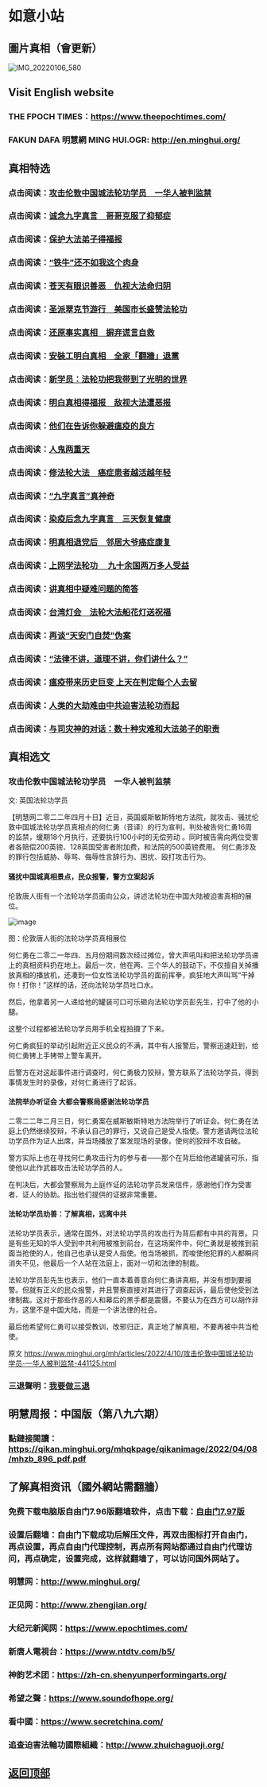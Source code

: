 # 如意小站

## 圖片真相（會更新）

![IMG_20220106_580](https://user-images.githubusercontent.com/79625284/162610707-fe6d0f0b-a565-4683-a6e8-6a5e642aba99.jpg)

## Visit English website

### THE FPOCH TIMES：https://www.theepochtimes.com/

### FAKUN DAFA 明慧網 MING HUI.OGR: http://en.minghui.org/

## 真相特选

### 点击阅读：[攻击伦敦中国城法轮功学员　一华人被判监禁](https://github.com/pinhe91/erzb/tree/main)

### 点击阅读：[诚念九字真言　哥哥克服了抑郁症](https://github.com/pinhe91/jzzyh/tree/main)

### 点击阅读：[保护大法弟子得福报](https://github.com/pinhe91/zxdzs/tree/main)

### 点击阅读：[“铁牛”还不如我这个肉身](https://github.com/pinhe91/hsfbm/tree/main)

### 点击阅读：[苍天有眼识善恶　仇视大法命归阴](https://github.com/pinhe91/chdfzeb/tree/main)

### 点击阅读：[圣派翠克节游行　美国市长盛赞法轮功](https://github.com/pinhe91/gwzcflg/tree/main)

### 点击阅读：[还原事实真相　摒弃谎言自救](https://github.com/pinhe91/phflgyz/tree/main)

### 点击阅读：[安裝工明白真相　全家「翻牆」退黨](https://github.com/pinhe91/stbpay/tree/main)

### 点击阅读：[新学员：法轮功把我带到了光明的世界](https://github.com/pinhe91/flggwgm/tree/main)

### 点击阅读：[明白真相得福报　敌视大法遭恶报](https://github.com/pinhe91/mzxdjd/tree/main)

### 点击阅读：[他们在告诉你躲避瘟疫的良方](https://github.com/pinhe91/bwylf/tree/main)

### 点击阅读：[人鬼两重天](https://github.com/pinhe91/xdfcs/tree/main)

### 点击阅读：[修法轮大法　癌症患者越活越年轻](https://github.com/pinhe91/xdfh/tree/main)

### 点击阅读：[“九字真言”真神奇](https://github.com/pinhe91/njzzyh/tree/main)

### 点击阅读：[染疫后念九字真言　三天恢复健康](https://github.com/pinhe91/rynjzzyh/tree/main)

### 点击阅读：[明真相退党后　邻居大爷癌症康复](https://github.com/pinhe91/stbpa/tree/main)

### 点击阅读：[上网学法轮功 　九十余国两万多人受益](https://github.com/pinhe91/jcxw5/tree/main)

### 点击阅读：[讲真相中疑难问题的简答](https://github.com/pinhe91/jcxw3/tree/main)

### 点击阅读：[台湾灯会　法轮大法船花灯送祝福](https://github.com/pinhe91/dfhcjsr/tree/main) 

### 点击阅读：[再谈“天安门自焚”伪案](https://github.com/pinhe91/whjm/tree/main)

### 点击阅读：[“法律不讲，道理不讲，你们讲什么？”](https://github.com/pinhe91/jlxe/tree/main)

### 点击阅读：[瘟疫带来历史巨变 上天在判定每个人去留](https://github.com/pinhe91/jcxw2/blob/main/README.md)

### 点击阅读：[人类的大劫难由中共迫害法轮功而起](https://github.com/pinhe91/jcxw4/tree/main) 

### 点击阅读：[与司灾神的对话：数十种灾难和大法弟子的职责](https://github.com/pinhe91/jcxw1/tree/main) 

## 真相选文

### 攻击伦敦中国城法轮功学员　一华人被判监禁

文: 英国法轮功学员

【明慧网二零二二年四月十日】近日，英国威斯敏斯特地方法院，就攻击、骚扰伦敦中国城法轮功学员真相点的何仁勇（音译）的行为宣判，判处被告何仁勇16周的监禁，缓期18个月执行，还要执行100小时的无偿劳动 。同时被告需向两位受害者各赔偿200英镑、128英国受害者附加费，和法院的500英镑费用。
何仁勇涉及的罪行包括威胁、辱骂、侮辱性言辞行为、困扰、殴打攻击行为。

#### 骚扰中国城真相景点，民众报警，警方立案起诉

伦敦唐人街有一个法轮功学员面向公众，讲述法轮功在中国大陆被迫害真相的展位。

![image](https://user-images.githubusercontent.com/79625284/162610572-4b6131ad-5ed4-40d8-b4fd-b0589d75d03e.png)

图：伦敦唐人街的法轮功学员真相展位

何仁勇在二零二一年四、五月份期间数次经过摊位，曾大声吼叫和把法轮功学员递上的真相资料扔在地上。最后一次，他在两、三个华人的鼓动下，不仅擅自关掉播放真相的播放机，还凑到一位女性法轮功学员的面前挥拳，疯狂地大声叫骂“干掉你！打你！”这样的话，还向法轮功学员吐口水。

然后，他拿着另一人递给他的罐装可口可乐砸向法轮功学员彭先生，打中了他的小腿。

这整个过程都被法轮功学员用手机全程拍摄了下来。

何仁勇疯狂的举动引起附近正义民众的不满，其中有人报警后，警察迅速赶到，给何仁勇铐上手铐带上警车离开。

后警方在对这起事件进行调查时，何仁勇极力狡辩，警方联系了法轮功学员，得到事情发生时的录像，对何仁勇进行了起诉。

#### 法院举办听证会 大都会警察局感谢法轮功学员

二零二二年二月三日，何仁勇案在威斯敏斯特地方法院举行了听证会。何仁勇在法庭上仍然继续狡辩，不承认自己的罪行，又说自己是受人指使。警方邀请两位法轮功学员作为证人出席，并当场播放了案发现场的录像，使何的狡辩不攻自破。

警方实际上也在寻找何仁勇攻击行为的参与者——那个在背后给他递罐装可乐，指使他以此作武器攻击法轮功学员的人。

在判决后，大都会警察局为上庭作证的法轮功学员发来信件，感谢他们作为受害者、证人的协助。指出他们提供的证据非常重要。

#### 法轮功学员劝善：了解真相，远离中共

法轮功学员表示，通常在国外，对法轮功学员的攻击行为背后都有中共的背景。只是有些无知的华人受到中共利用被推到前台，在这场案件中，何仁勇就是被推到前面当抢使的人，他自己也承认是受人指使。他当场被抓，而唆使他犯罪的人都瞬间消失不见，他最后一个人站在法庭上，面对一切和法律的制裁。

法轮功学员彭先生也表示，他们一直本着善意向何仁勇讲真相，并没有想到要报警。但就有正义的民众报警，并且警察直接对其进行了调查起诉，最后使他受到法律制裁。这对于那些作恶的人和幕后的黑手都是震慑，不要认为在西方可以胡作非为，这里不是中国大陆，而是一个讲法律的社会。

最后他希望何仁勇可以接受教训，改邪归正，真正地了解真相，不要再被中共当枪使。

原文 https://www.minghui.org/mh/articles/2022/4/10/攻击伦敦中国城法轮功学员-一华人被判监禁-441125.html

### 三退聲明：[我要做三退](https://tuidang.epochtimes.com/)

## 明慧周报：中国版（第八九六期）

### 點鏈接閱讀：https://qikan.minghui.org/mhqkpage/qikanimage/2022/04/08/mhzb_896_pdf.pdf

## 了解真相资讯（國外網站需翻牆）

### 免费下载电脑版自由门7.96版翻墙软件，点击下载：[自由门7.97版](https://github.com/pinhe91/tuiguang/files/6839679/fg797r.zip)

### 设置后翻墙：自由门下载成功后解压文件，再双击图标打开自由门，再点设置，再点自由门代理控制，再点所有网站都通过自由门代理访问，再点确定，设置完成，这样就翻墙了，可以访问国外网站了。

### 明慧网：http://www.minghui.org/

### 正见网：http://www.zhengjian.org/

### 大纪元新闻网：https://www.epochtimes.com/

### 新唐人電視台：https://www.ntdtv.com/b5/

### 神韵艺术团：https://zh-cn.shenyunperformingarts.org/

### 希望之聲：https://www.soundofhope.org/

### 看中國：https://www.secretchina.com/

### 追查迫害法輪功國際組織：http://www.zhuichaguoji.org/

## [返回顶部](https://git.io/Js3EY)
